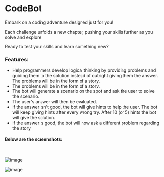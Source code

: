 <h1>CodeBot</h1>

<p>Embark on a coding adventure designed just for you!

Each challenge unfolds a new chapter, pushing your skills further as you solve and explore

Ready to test your skills and learn something new?</p>

<h3>Features:</h3>

<ul>
  <li>Help programmers develop logical thinking by providing problems and guiding them to the solution instead of outright giving them the answer. The problems will be in the form of a story.</li>
  <li>The problems will be in the form of a story.</li>
  <li>The bot will generate a scenario on the spot and ask the user to solve the scenario.</li>
  <li>The user's answer will then be evaluated.</li>
  <li>If the answer isn't good, the bot will give hints to help the user. The bot will keep giving hints after every wrong try. After 10 (or 5) hints the bot will give the solution.</li>
  <li>If the answer is good, the bot will now ask a different problem regarding the story</li>
</ul>

<h4>Below are the screenshots:</h4>
</br>

![image](https://github.com/user-attachments/assets/cb42b1ce-aa3f-4c2e-bcd0-f978420f461c)

![image](https://github.com/user-attachments/assets/523e3fdb-ffb0-4734-83b1-e4a2ad5d67ac)
